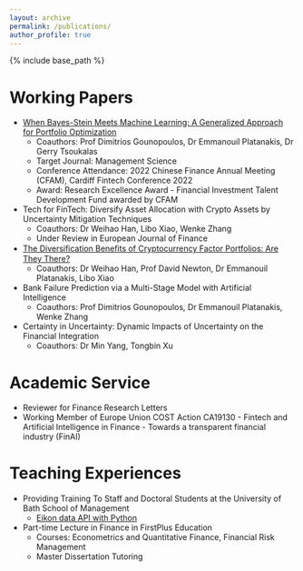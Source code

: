 ```yaml
---
layout: archive
permalink: /publications/
author_profile: true
---
```


{% include base_path %}

Working Papers
======
* <a href="https://papers.ssrn.com/sol3/papers.cfm?abstract_id=4229499" target="_blank">When Bayes-Stein Meets Machine Learning: A Generalized Approach for Portfolio Optimization</a>
  * Coauthors: Prof Dimitrios Gounopoulos, Dr Emmanouil Platanakis, Dr Gerry Tsoukalas
  * Target Journal: Management Science
  * Conference Attendance: 2022 Chinese Finance Annual Meeting (CFAM), Cardiff Fintech Conference 2022
  * Award: Research Excellence Award - Financial Investment Talent Development Fund awarded by CFAM
* Tech for FinTech: Diversify Asset Allocation with Crypto Assets by Uncertainty Mitigation Techniques
  * Coauthors: Dr Weihao Han, Libo Xiao, Wenke Zhang
  * Under Review in European Journal of Finance
* <a href="https://papers.ssrn.com/sol3/papers.cfm?abstract_id=4319598" target="_blank">The Diversiﬁcation Beneﬁts of Cryptocurrency Factor Portfolios: Are They There?</a>
  * Coauthors: Dr Weihao Han, Prof David Newton, Dr Emmanouil Platanakis, Libo Xiao
* Bank Failure Prediction via a Multi-Stage Model with Artificial Intelligence
  * Coauthors: Prof Dimitrios Gounopoulos, Dr Emmanouil Platanakis, Wenke Zhang
* Certainty in Uncertainty: Dynamic Impacts of Uncertainty on the Financial Integration
  * Coauthors: Dr Min Yang, Tongbin Xu

Academic Service
======
* Reviewer for Finance Research Letters
* Working Member of Europe Union COST Action CA19130 - Fintech and Artificial Intelligence in Finance - Towards a transparent financial industry (FinAI)
  
Teaching Experiences 
======
* Providing Training To Staff and Doctoral Students at the University of Bath School of Management
  * <a href="https://www.youtube.com/watch?v=5w0DTszME64" target="_blank">Eikon data API with Python</a>
* Part-time Lecture in Finance in FirstPlus Education
  * Courses: Econometrics and Quantitative Finance, Financial Risk Management
  * Master Dissertation Tutoring
